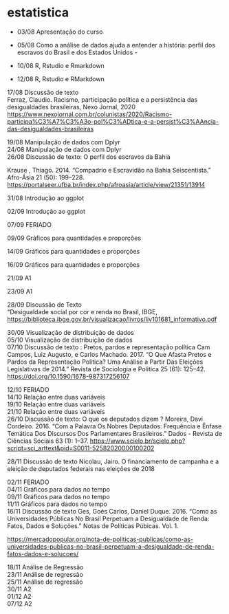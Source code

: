# estatistica

	
- 03/08	
Apresentação do curso		

- 05/08	
Como a análise de dados ajuda a entender a história: perfil dos escravos do Brasil e dos Estados Unidos	-	

- 10/08	
R, Rstudio e Rmarkdown	

- 12/08	R, Rstudio e RMarkdown	

17/08	Discussão de texto	
Ferraz, Claudio. Racismo, participação política e a persistência das desigualdades brasileiras, Nexo Jornal, 2020
	https://www.nexojornal.com.br/colunistas/2020/Racismo-participa%C3%A7%C3%A3o-pol%C3%ADtica-e-a-persist%C3%AAncia-das-desigualdades-brasileiras

19/08	Manipulação de dados com Dplyr		
24/08	Manipulação de dados com Dplyr		
26/08	Discussão de texto: O perfil dos escravos da Bahia

Krause , Thiago. 2014. “Compadrio e Escravidão na Bahia Seiscentista.” Afro-Ásia 21 (50): 199–228.
	https://portalseer.ufba.br/index.php/afroasia/article/view/21351/13914

31/08	Introdução ao ggplot	

02/09	Introdução ao ggplot	

07/09	FERIADO		

09/09	Gráficos para quantidades e proporções

14/09	Gráficos para quantidades e proporções	

16/09	Gráficos para quantidades e proporções

21/09	A1		

23/09	A1	

28/09	Discussão de Texto	
“Desigualdade social por cor  e renda no Brasil, IBGE, 	https://biblioteca.ibge.gov.br/visualizacao/livros/liv101681_informativo.pdf

30/09	Visualização de distribuição de dados		
05/10	Visualização de distribuição de dados		
07/10	Discussão de texto : Pretos, pardos e representação  política
	Cam Campos, Luiz Augusto, e Carlos Machado. 2017. “O Que Afasta Pretos e Pardos da Representação Política? Uma Análise a Partir Das Eleições Legislativas de 2014.” Revista de Sociologia e Politica 25 (61): 125–42. 
	https://doi.org/10.1590/1678-987317256107

12/10	FERIADO		
14/10	Relação entre duas variáveis		
19/10	Relação entre duas variáveis		
21/10	Relação entre duas variáveis		
26/10	Discussão de texto:
O que os deputados dizem ?	Moreira, Davi Cordeiro. 2016. “Com a Palavra Os Nobres Deputados: Frequência e Ênfase Temática Dos Discursos Dos Parlamentares Brasileiros.” Dados - Revista de Ciências Sociais 63 (1): 1–37.
	https://www.scielo.br/scielo.php?script=sci_arttext&pid=S0011-52582020000100202

28/11	Discussão de texto	Nicolau, Jairo. O financiamento de campanha e a eleição de deputados federais nas eleições de 2018
	
02/11	FERIADO		
04/11	Gráficos para dados no tempo		
09/11	Gráficos para dados no tempo		
11/11	Gráficos para dados no tempo		
16/11	Discussão de texto	Ges, Goés Carlos, Daniel Duque. 2016. “Como as Universidades Públicas No Brasil Perpetuam a Desigualdade de Renda: Fatos, Dados e Soluções.” Notas de Políticas Púbicas. Vol. 1.
	
https://mercadopopular.org/nota-de-politicas-publicas/como-as-universidades-publicas-no-brasil-perpetuam-a-desigualdade-de-renda-fatos-dados-e-solucoes/

18/11	Análise de Regressão		
23/11	Análise de regressão		
25/11	Análise de regressão		
30/11	A2		
01/12	A2		
07/12	A2		
 



 

